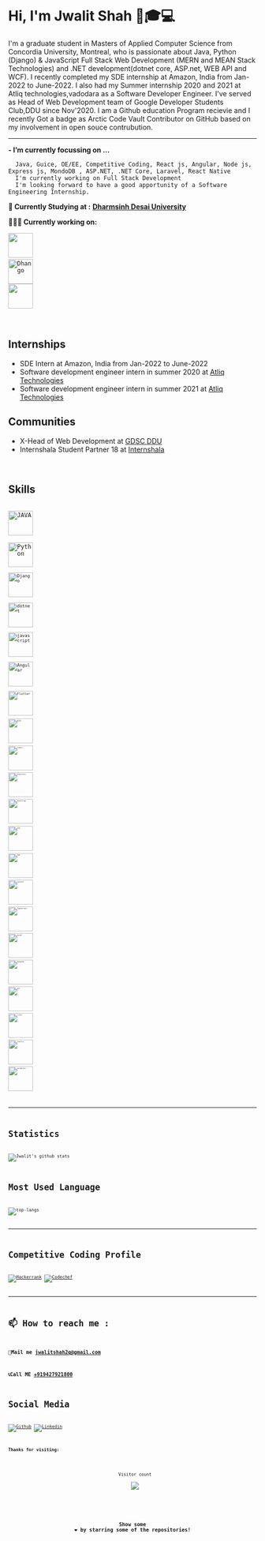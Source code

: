 # Hi, I'm Jwalit Shah 👋🎓‍💻

I'm a graduate student in Masters of Applied Computer Science from Concordia University, Montreal, who is passionate about Java, Python (Django) & JavaScript Full Stack Web Development (MERN and MEAN Stack Technologies) and .NET development(dotnet core, ASP.net, WEB API and WCF). I recently completed my SDE internship at Amazon, India from Jan-2022 to June-2022. I also had my Summer internship 2020 and 2021 at Atliq technologies,vadodara as a Software Developer Engineer. I've served as Head of Web Development team of Google Developer Students Club,DDU since Nov'2020. I am a Github education Program recievie and I recently Got a badge as Arctic Code Vault Contributor on GitHub based on my involvement in open souce contrubution. 

---

**- I’m currently focussing on ...**

      Java, Guice, OE/EE, Competitive Coding, React js, Angular, Node js, Express js, MondoDB , ASP.NET, .NET Core, Laravel, React Native
      I'm currently working on Full Stack Development
      I'm looking forward to have a good apportunity of a Software Engineering Internship.

**💼 Currently Studying at :** <a href="https://ddu.ac.in/" target="_blank"><b>Dharmsinh Desai University</b></a>

**👨🏻‍💻 Currently working on:** 

<code><a href="https://github.com/dotnet/core" target="_blank"><img height="50" src="https://www.vectorlogo.zone/logos/dotnet/dotnet-ar21.svg"></a></code>
<code> <img title="Dhango" height="50" src="https://www.vectorlogo.zone/logos/djangoproject/djangoproject-ar21.svg" /> </code>
<code><a href="https://www.javascript.com/" target="_blank"><img height="50" src="https://www.vectorlogo.zone/logos/javascript/javascript-horizontal.svg"></a></code>

<br>

## Internships
- SDE Intern at Amazon, India from Jan-2022 to June-2022
- Software development engineer intern in summer 2020 at [Atliq Technologies](https://www.atliq.com/) 
- Software development engineer intern in summer 2021 at [Atliq Technologies](https://www.atliq.com/) 

## Communities
- X-Head of Web Development at [GDSC DDU](https://www.dscddu.com/)
- Internshala Student Partner 18 at [Internshala](https://internshala.com/)

<br>    
 
## Skills

<code> <img title="JAVA" height="50" src="https://www.vectorlogo.zone/logos/java/java-vertical.svg" /> </code>
<code> <img title="Python" height="50" src="https://www.vectorlogo.zone/logos/python/python-icon.svg"/> <code>
<code> <img title="Django" height="50" src="https://www.vectorlogo.zone/logos/djangoproject/djangoproject-ar21.svg" /> </code>
<code> <img title="dotnet" height="50" src="https://www.vectorlogo.zone/logos/dotnet/dotnet-horizontal.svg"/></code>
<code> <img title="javascript" height="50" src="https://www.vectorlogo.zone/logos/javascript/javascript-horizontal.svg"/></code>
<code> <img title="Angular" height="50" src="https://www.vectorlogo.zone/logos/angular/angular-icon.svg"/> <code>
<code> <img title="Flutter" height="50" src="https://www.vectorlogo.zone/logos/flutterio/flutterio-ar21.svg"/> <code>
<code> <img title="Git" height="50" src="https://www.vectorlogo.zone/logos/git-scm/git-scm-ar21.svg"/> <code>
<code> <img title="nodejs" height="50" src="https://www.vectorlogo.zone/logos/nodejs/nodejs-horizontal.svg"/></code>
<code> <img title="expressjs" height="50" src="https://www.vectorlogo.zone/logos/expressjs/expressjs-ar21.svg"/></code>
<code> <img title="bootstrap" height="50" src="https://www.vectorlogo.zone/logos/getbootstrap/getbootstrap-ar21.svg" /> </code>
<code> <img title="asp" height="50" src="https://www.vectorlogo.zone/logos/dotnet/dotnet-ar21.svg" /> </code>
<code> <img title="PHP"  height="50" src="https://www.vectorlogo.zone/logos/php/php-horizontal.svg"/></code>
<code> <img title="Laravel"  height="50" src="https://www.vectorlogo.zone/logos/laravel/laravel-ar21.svg"/></code>
<code> <img title="Typescript"  height="50" src="https://www.vectorlogo.zone/logos/typescriptlang/typescriptlang-icon.svg"/></code>
<code> <img title="mysql" height="50" src="https://www.vectorlogo.zone/logos/mysql/mysql-horizontal.svg"/></code>
<code> <img title="mongodb" height="50" src="https://www.vectorlogo.zone/logos/mongodb/mongodb-ar21.svg"></code>
<code> <img title="git" height="50" src="https://www.vectorlogo.zone/logos/git-scm/git-scm-ar21.svg"/></code>
<code> <img title="linux" height="50" src="https://www.vectorlogo.zone/logos/linux/linux-ar21.svg"/></code>
<code> <img title="reactjs" height="50" src="https://www.vectorlogo.zone/logos/reactjs/reactjs-icon.svg"/></code>
<code> <img title="wordpress" height="50" src="https://www.vectorlogo.zone/logos/wordpress/wordpress-icon.svg" /></code>
<code>
  
---

# Statistics #

![Jwalit's github stats](https://github-readme-stats.vercel.app/api?username=jwalit21&show_icons=true&theme=tokyonight)

# Most Used Language #

![top-langs](https://github-readme-stats.vercel.app/api/top-langs?username=jwalit21&show_icons=true&title_color=fff&icon_color=79ff97&text_color=9f9f9f&bg_color=151515)

---

# Competitive Coding Profile #

[![Hackerrank](https://img.shields.io/badge/-hackerrank-7cfc00?style=flat&labelColor=7cfc00&logo=hackerrank&logoColor=white)](https://www.hackerrank.com/jwalitshah2q/)	
[![Codechef](https://img.shields.io/badge/-Codechef-909090?style=flat&labelColor=909090&logo=Codechef&logoColor=white)](https://www.codechef.com/users/illogical_man/)

---

# 📫 How to reach me : #
### 💌Mail me [jwalitshah2q@gmail.com]()
### 📞Call ME [+919427921800]()


# Social Media #
[![Github](https://img.shields.io/badge/-Github-000?style=flat&logo=Github&logoColor=white)](https://github.com/jwalit21)
[![Linkedin](https://img.shields.io/badge/-LinkedIn-blue?style=flat&logo=Linkedin&logoColor=white)](https://www.linkedin.com/in/jwalit21/)


#### Thanks for visiting:
<p align="center"> 
  Visitor count<br>
  <img src="https://profile-counter.glitch.me/jwalit21/count.svg" />
</p>


<div align="center">

### Show some ❤️ by starring some of the repositories!

</div>

